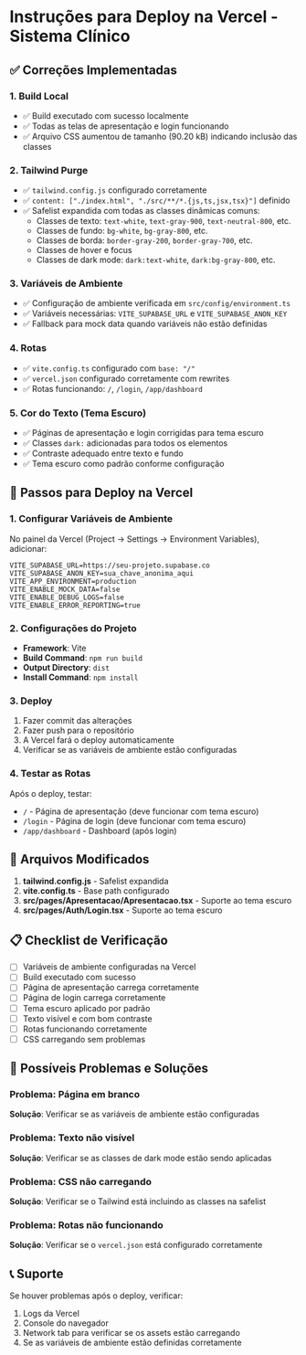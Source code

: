 # Instruções para Deploy na Vercel - Sistema Clínico

## ✅ Correções Implementadas

### 1. Build Local

- ✅ Build executado com sucesso localmente
- ✅ Todas as telas de apresentação e login funcionando
- ✅ Arquivo CSS aumentou de tamanho (90.20 kB) indicando inclusão das classes

### 2. Tailwind Purge

- ✅ `tailwind.config.js` configurado corretamente
- ✅ `content: ["./index.html", "./src/**/*.{js,ts,jsx,tsx}"]` definido
- ✅ Safelist expandida com todas as classes dinâmicas comuns:
  - Classes de texto: `text-white`, `text-gray-900`, `text-neutral-800`, etc.
  - Classes de fundo: `bg-white`, `bg-gray-800`, etc.
  - Classes de borda: `border-gray-200`, `border-gray-700`, etc.
  - Classes de hover e focus
  - Classes de dark mode: `dark:text-white`, `dark:bg-gray-800`, etc.

### 3. Variáveis de Ambiente

- ✅ Configuração de ambiente verificada em `src/config/environment.ts`
- ✅ Variáveis necessárias: `VITE_SUPABASE_URL` e `VITE_SUPABASE_ANON_KEY`
- ✅ Fallback para mock data quando variáveis não estão definidas

### 4. Rotas

- ✅ `vite.config.ts` configurado com `base: "/"`
- ✅ `vercel.json` configurado corretamente com rewrites
- ✅ Rotas funcionando: `/`, `/login`, `/app/dashboard`

### 5. Cor do Texto (Tema Escuro)

- ✅ Páginas de apresentação e login corrigidas para tema escuro
- ✅ Classes `dark:` adicionadas para todos os elementos
- ✅ Contraste adequado entre texto e fundo
- ✅ Tema escuro como padrão conforme configuração

## 🚀 Passos para Deploy na Vercel

### 1. Configurar Variáveis de Ambiente

No painel da Vercel (Project → Settings → Environment Variables), adicionar:

```
VITE_SUPABASE_URL=https://seu-projeto.supabase.co
VITE_SUPABASE_ANON_KEY=sua_chave_anonima_aqui
VITE_APP_ENVIRONMENT=production
VITE_ENABLE_MOCK_DATA=false
VITE_ENABLE_DEBUG_LOGS=false
VITE_ENABLE_ERROR_REPORTING=true
```

### 2. Configurações do Projeto

- **Framework**: Vite
- **Build Command**: `npm run build`
- **Output Directory**: `dist`
- **Install Command**: `npm install`

### 3. Deploy

1. Fazer commit das alterações
2. Fazer push para o repositório
3. A Vercel fará o deploy automaticamente
4. Verificar se as variáveis de ambiente estão configuradas

### 4. Testar as Rotas

Após o deploy, testar:

- `/` - Página de apresentação (deve funcionar com tema escuro)
- `/login` - Página de login (deve funcionar com tema escuro)
- `/app/dashboard` - Dashboard (após login)

## 🔧 Arquivos Modificados

1. **tailwind.config.js** - Safelist expandida
2. **vite.config.ts** - Base path configurado
3. **src/pages/Apresentacao/Apresentacao.tsx** - Suporte ao tema escuro
4. **src/pages/Auth/Login.tsx** - Suporte ao tema escuro

## 📋 Checklist de Verificação

- [ ] Variáveis de ambiente configuradas na Vercel
- [ ] Build executado com sucesso
- [ ] Página de apresentação carrega corretamente
- [ ] Página de login carrega corretamente
- [ ] Tema escuro aplicado por padrão
- [ ] Texto visível e com bom contraste
- [ ] Rotas funcionando corretamente
- [ ] CSS carregando sem problemas

## 🐛 Possíveis Problemas e Soluções

### Problema: Página em branco

**Solução**: Verificar se as variáveis de ambiente estão configuradas

### Problema: Texto não visível

**Solução**: Verificar se as classes de dark mode estão sendo aplicadas

### Problema: CSS não carregando

**Solução**: Verificar se o Tailwind está incluindo as classes na safelist

### Problema: Rotas não funcionando

**Solução**: Verificar se o `vercel.json` está configurado corretamente

## 📞 Suporte

Se houver problemas após o deploy, verificar:

1. Logs da Vercel
2. Console do navegador
3. Network tab para verificar se os assets estão carregando
4. Se as variáveis de ambiente estão definidas corretamente

